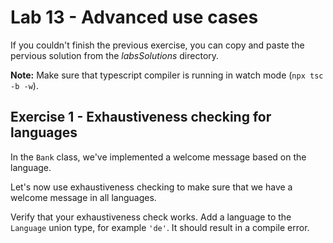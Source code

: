 # Lab 13 - Advanced use cases

If you couldn't finish the previous exercise, you can copy and paste the pervious solution from the *labsSolutions* directory.

**Note:** Make sure that typescript compiler is running in watch mode (`npx tsc -b -w`).

## Exercise 1 - Exhaustiveness checking for languages

In the `Bank` class, we've implemented a welcome message based on the language. 

Let's now use exhaustiveness checking to make sure that we have a welcome message in all languages. 

Verify that your exhaustiveness check works. Add a language to the `Language` union type, for example `'de'`. It should result in a compile error.